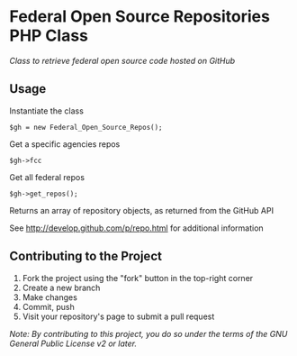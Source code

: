 Federal Open Source Repositories PHP Class
==========================================

*Class to retrieve federal open source code hosted on GitHub*

Usage
-----

Instantiate the class

`$gh = new Federal_Open_Source_Repos();`

Get a specific agencies repos

`$gh->fcc`

Get all federal repos

`$gh->get_repos();`

Returns an array of repository objects, as returned from the GitHub API

See http://develop.github.com/p/repo.html for additional information

Contributing to the Project
---------------------------

1. Fork the project using the "fork" button in the top-right corner
1. Create a new branch
1. Make changes
1. Commit, push
1. Visit your repository's page to submit a pull request

*Note: By contributing to this project, you do so under the terms of the GNU General Public License v2 or later.*